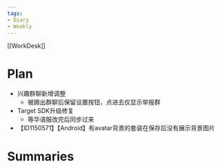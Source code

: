```yaml
---
tags:
- Diary 
- Weekly
---
```

[[WorkDesk]]
# Plan
- 兴趣群聊新增调整
	- 被踢出群聊后保留设置按钮，点进去仅显示举报群
- Target SDK升级修复
	- 等华语服改完后同步过来
- 【ID1150571】【Android】有avatar背景的套装在保存后没有展示背景图片
# Summaries 
